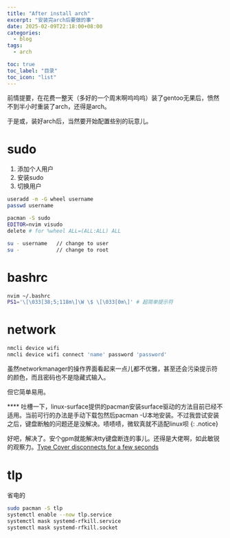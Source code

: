 ```yaml
---
title: "After install arch"
excerpt: "安装完arch后要做的事"
date: 2025-02-09T22:18:00+08:00
categories:
  - blog
tags:
  - arch

toc: true
toc_label: "目录"
toc_icon: "list"
---
```

前情提要，在花费一整天（多好的一个周末啊呜呜呜）装了gentoo无果后，愤然不到半小时重装了arch，还得是arch。

于是或，装好arch后，当然要开始配置些别的玩意儿。

# sudo
1. 添加个人用户
2. 安装sudo
3. 切换用户
```bash
useradd -m -G wheel username
passwd username

pacman -S sudo
EDITOR=nvim visudo
delete # for %wheel ALL=(ALL:ALL) ALL

su - username   // change to user
su -            // change to root
```

# bashrc
```bash
nvim ~/.bashrc
PS1='\[\033[38;5;118m\]\W \$ \[\033[0m\]' # 超简单提示符
```

# network
```bash
nmcli device wifi
nmcli device wifi connect 'name' password 'password'
```
虽然networkmanager的操作界面看起来一点儿都不优雅，甚至还会污染提示符的颜色，而且密码也不是隐藏式输入。

但它简单易用。

**** 吐槽一下，linux-surface提供的pacman安装surface驱动的方法目前已经不适用。当前可行的办法是手动下载包然后pacman -U本地安装。不过我尝试安装之后，键盘断触的问题还是没解决。啧啧啧，微软真就不适配linux呗
{: .notice}

好吧，解决了。安个gpm就能解决tty键盘断连的事儿。还得是大佬啊，如此敏锐的观察力。[Type Cover disconnects for a few seconds][keyboard disconnected]

# tlp
省电的
```bash
sudo pacman -S tlp
systemctl enable --now tlp.service
systemctl mask systemd-rfkill.service
systemctl mask systemd-rfkill.socket
```

[keyboard disconnected]: https://github.com/linux-surface/linux-surface/issues/342#issuecomment-1908496161